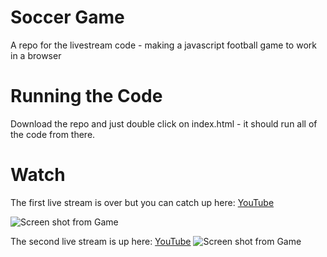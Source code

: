 # Soccer Game
A repo for the livestream code - making a javascript football game to work in a browser

# Running the Code
Download the repo and just double click on index.html - it should run all of the code from there.

# Watch
The first live stream is over but you can catch up here:
[YouTube](https://www.youtube.com/watch?v=qcrLGfbkotU)

![Screen shot from Game](https://github.com/filtoid/soccer-game/blob/master/screenshot.PNG)

The second live stream is up here:
[YouTube](https://youtu.be/mgGc_TUucYw )
![Screen shot from Game](https://github.com/filtoid/soccer-game/blob/master/animated_walking_player.gif)
